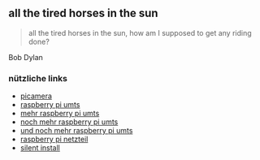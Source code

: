 ## all the tired horses in the sun

> all the tired horses in the sun, how am I supposed to get any riding done?

Bob Dylan

### nützliche links

* [picamera](http://picamera.readthedocs.org/en/release-1.9/install3.html)
* [raspberry pi umts](http://www.henrykoch.de/raspberry-pi-via-umts-ins-netz)
* [mehr raspberry pi umts](http://www.datenreise.de/raspberry-pi-sms-per-kommandozeile-versenden/)
* [noch mehr raspberry pi umts](https://www.thefanclub.co.za/how-to/how-setup-usb-3g-modem-raspberry-pi-using-usbmodeswitch-and-wvdial)
* [und noch mehr raspberry pi umts](http://garethhowell.com/wp/connect-raspberry-pi-3g-network/)
* [raspberry pi netzteil](http://www.amazon.de/gp/product/B009KZ3WYW/ref=as_li_qf_sp_asin_il_tl?ie=UTF8&camp=1638&creative=6742&creativeASIN=B009KZ3WYW&linkCode=as2&tag=dde0b6-21)
* [silent install](http://raspberrypi.stackexchange.com/questions/15192/installing-raspbian-from-noobs-without-display)
